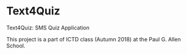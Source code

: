 # Text4Quiz
Text4Quiz: SMS Quiz Application 

This project is a part of ICTD class (Autumn 2018) at the Paul G. Allen School.
